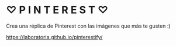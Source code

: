 # ♡ P I N T E R E S T ♡

Crea una réplica de Pinterest con las imágenes que más te gusten :)

https://laboratoria.github.io/pinterestify/
